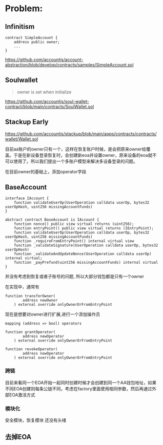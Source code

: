 # Problem: 

## Infinitism 
```
contract SimpleAccount {
    address public owner;
    ...
}
```
https://github.com/accountjs/account-abstraction/blob/develop/contracts/samples/SimpleAccount.sol

## Soulwallet
> owner is set when initialize

https://github.com/accountjs/soul-wallet-contract/blob/main/contracts/SoulWallet.sol

## Stackup Early
https://github.com/accountjs/stackup/blob/main/apps/contracts/contracts/wallet/Wallet.sol

目前aa账户的owner只有一个，这样在恢复账户时候，是会把原来owner给覆盖。于是在新设备登录恢复时，会创建新eoa并设置owner，原来设备的eoa就不可以使用了。所以我们提出一个多账户模型来解决多设备登录的问题。

在目前owner的基础上，添加operator字段

## BaseAccount
```
interface IAccount {
    function validateUserOp(UserOperation calldata userOp, bytes32 userOpHash, uint256 missingAccountFunds)
}

abstract contract BaseAccount is IAccount {
    function nonce() public view virtual returns (uint256);
    function entryPoint() public view virtual returns (IEntryPoint);
    function validateUserOp(UserOperation calldata userOp, bytes32 userOpHash, uint256 missingAccountFunds)
    function _requireFromEntryPoint() internal virtual view
    function _validateSignature(UserOperation calldata userOp, bytes32 userOpHash)
    function _validateAndUpdateNonce(UserOperation calldata userOp) internal virtual;
    function _payPrefund(uint256 missingAccountFunds) internal virtual
}

```

并没有考虑到恢复或者子账号的问题, 所以大部分钱包都是只有一个owner

在实现中，通常有 
```
function transferOwner(
        address newOwner
    ) external override onlyOwnerOrFromEntryPoint
```

现在是想要对owner进行扩展,进行一个添加操作员

```
mapping (address => bool) operators

function grantOperator(
        address newOperator
    ) external override onlyOwnerOrFromEntryPoint

function revokeOperator(
        address nowOperator
    ) external override onlyOwnerOrFromEntryPoint
```

### 跨链

目前来看同一个EOA开始一起同时创建时候才会创建到同一个AA钱包地址，如果不同EOA创建则每条公链不同，考虑在factory里面使用相同参数，然后再通过外部EOA激活方式

### 模块化

安全模块，恢复模块
还没有头绪

## 去掉EOA

